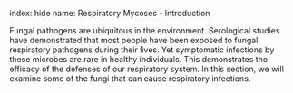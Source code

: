 index: hide
name: Respiratory Mycoses - Introduction

Fungal pathogens are ubiquitous in the environment. Serological studies have demonstrated that most people have been exposed to fungal respiratory pathogens during their lives. Yet symptomatic infections by these microbes are rare in healthy individuals. This demonstrates the efficacy of the defenses of our respiratory system. In this section, we will examine some of the fungi that can cause respiratory infections.
